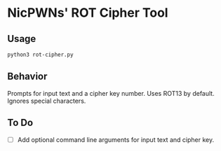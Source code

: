 # NicPWNs' ROT Cipher Tool

## Usage
```bash
python3 rot-cipher.py
```

## Behavior
Prompts for input text and a cipher key number. Uses ROT13 by default. Ignores special characters.

## To Do
- [ ] Add optional command line arguments for input text and cipher key.
